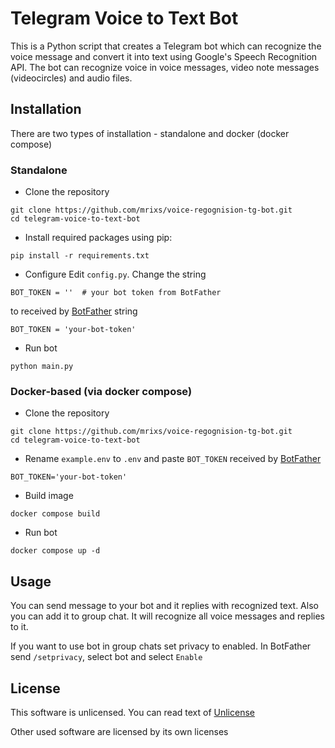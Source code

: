 # Telegram Voice to Text Bot
This is a Python script that creates a Telegram bot which can recognize the voice message and convert it into text using Google's Speech Recognition API. The bot can recognize voice in voice messages, video note messages (videocircles) and audio files.
## Installation
There are two types of installation - standalone and docker (docker compose)
### Standalone
- Clone the repository
```
git clone https://github.com/mrixs/voice-regognision-tg-bot.git
cd telegram-voice-to-text-bot
```
- Install required packages using pip:
```
pip install -r requirements.txt
```
- Configure 
Edit `config.py`. Change the string 
```
BOT_TOKEN = ''  # your bot token from BotFather
``` 
to received by [BotFather](https://t.me/BotFather) string
```
BOT_TOKEN = 'your-bot-token'
```
- Run bot 
```
python main.py
```
### Docker-based (via docker compose)
- Clone the repository
```
git clone https://github.com/mrixs/voice-regognision-tg-bot.git
cd telegram-voice-to-text-bot
```
- Rename `example.env` to `.env` and paste `BOT_TOKEN` received by [BotFather](https://t.me/BotFather)
```
BOT_TOKEN='your-bot-token'
```
- Build image
```
docker compose build
```
- Run bot
```
docker compose up -d
```
## Usage
You can send message to your bot and it replies with recognized text. Also you can add it to group chat. It will recognize all voice messages and replies to it.

If you want to use bot in group chats set privacy to enabled.
In BotFather send `/setprivacy`, select bot and select `Enable`
## License
This software is unlicensed. You can read text of [Unlicense](LICENSE.md)

Other used software are licensed by its own licenses